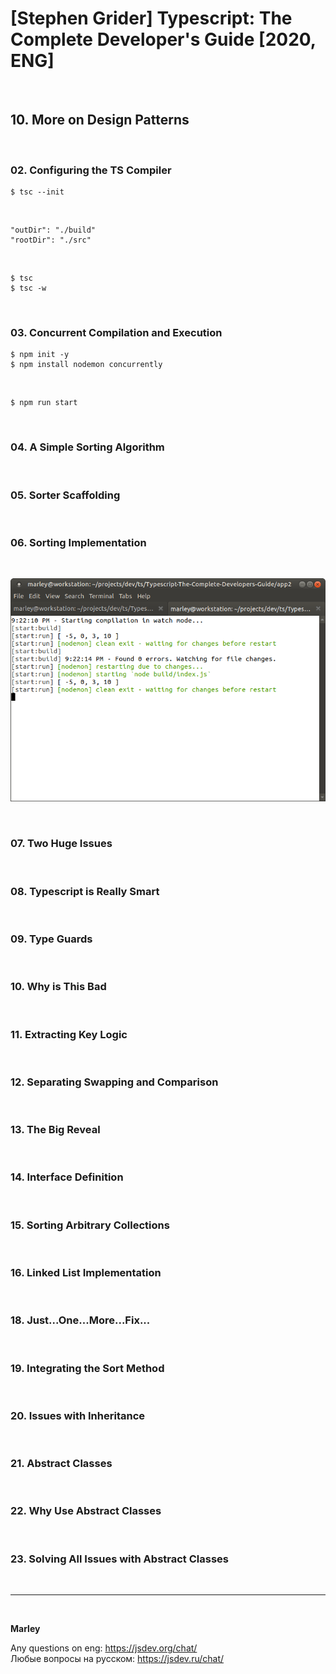# [Stephen Grider] Typescript: The Complete Developer's Guide [2020, ENG]

<br/>

## 10. More on Design Patterns

<br/>

### 02. Configuring the TS Compiler

    $ tsc --init

<br/>

```
"outDir": "./build"
"rootDir": "./src"
```

<br/>

    $ tsc
    $ tsc -w

<br/>

### 03. Concurrent Compilation and Execution

    $ npm init -y
    $ npm install nodemon concurrently

<br/>

    $ npm run start

<br/>

### 04. A Simple Sorting Algorithm

<br/>

### 05. Sorter Scaffolding

<br/>

### 06. Sorting Implementation

<br/>

![Application](/img/pic-02-01.png?raw=true)

<br/>

### 07. Two Huge Issues

<br/>

### 08. Typescript is Really Smart

<br/>

### 09. Type Guards

<br/>

### 10. Why is This Bad

<br/>

### 11. Extracting Key Logic

<br/>

### 12. Separating Swapping and Comparison

<br/>

### 13. The Big Reveal

<br/>

### 14. Interface Definition

<br/>

### 15. Sorting Arbitrary Collections

<br/>

### 16. Linked List Implementation

<br/>

### 18. Just...One...More...Fix...

<br/>

### 19. Integrating the Sort Method

<br/>

### 20. Issues with Inheritance

<br/>

### 21. Abstract Classes

<br/>

### 22. Why Use Abstract Classes

<br/>

### 23. Solving All Issues with Abstract Classes

<br/>

---

<br/>

**Marley**

Any questions on eng: https://jsdev.org/chat/  
Любые вопросы на русском: https://jsdev.ru/chat/
